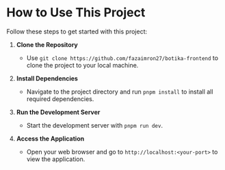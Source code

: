 # How to Use This Project

Follow these steps to get started with this project:

1. **Clone the Repository**
   - Use `git clone https://github.com/fazaimron27/botika-frontend` to clone the project to your local machine.

2. **Install Dependencies**
   - Navigate to the project directory and run `pnpm install` to install all required dependencies.

4. **Run the Development Server**
   - Start the development server with `pnpm run dev`.

5. **Access the Application**
   - Open your web browser and go to `http://localhost:<your-port>` to view the application.
